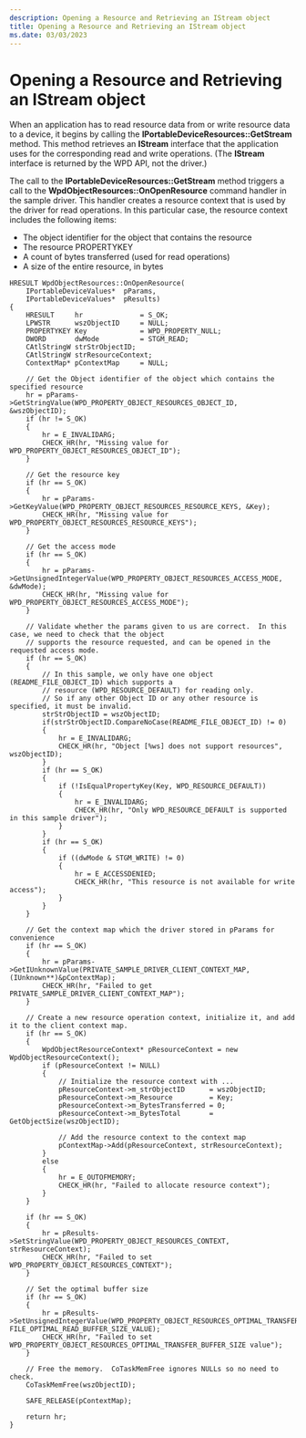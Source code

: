```yaml
---
description: Opening a Resource and Retrieving an IStream object
title: Opening a Resource and Retrieving an IStream object
ms.date: 03/03/2023
---
```


# Opening a Resource and Retrieving an IStream object


When an application has to read resource data from or write resource data to a device, it begins by calling the **IPortableDeviceResources::GetStream** method. This method retrieves an **IStream** interface that the application uses for the corresponding read and write operations. (The **IStream** interface is returned by the WPD API, not the driver.)

The call to the **IPortableDeviceResources::GetStream** method triggers a call to the **WpdObjectResources::OnOpenResource** command handler in the sample driver. This handler creates a resource context that is used by the driver for read operations. In this particular case, the resource context includes the following items:

-   The object identifier for the object that contains the resource
-   The resource PROPERTYKEY
-   A count of bytes transferred (used for read operations)
-   A size of the entire resource, in bytes

```ManagedCPlusPlus
HRESULT WpdObjectResources::OnOpenResource(
    IPortableDeviceValues*  pParams,
    IPortableDeviceValues*  pResults)
{
    HRESULT     hr              = S_OK;
    LPWSTR      wszObjectID     = NULL;
    PROPERTYKEY Key             = WPD_PROPERTY_NULL;
    DWORD       dwMode          = STGM_READ;
    CAtlStringW strStrObjectID;
    CAtlStringW strResourceContext;
    ContextMap* pContextMap     = NULL;

    // Get the Object identifier of the object which contains the specified resource
    hr = pParams->GetStringValue(WPD_PROPERTY_OBJECT_RESOURCES_OBJECT_ID, &wszObjectID);
    if (hr != S_OK)
    {
        hr = E_INVALIDARG;
        CHECK_HR(hr, "Missing value for WPD_PROPERTY_OBJECT_RESOURCES_OBJECT_ID");
    }

    // Get the resource key
    if (hr == S_OK)
    {
        hr = pParams->GetKeyValue(WPD_PROPERTY_OBJECT_RESOURCES_RESOURCE_KEYS, &Key);
        CHECK_HR(hr, "Missing value for WPD_PROPERTY_OBJECT_RESOURCES_RESOURCE_KEYS");
    }

    // Get the access mode
    if (hr == S_OK)
    {
        hr = pParams->GetUnsignedIntegerValue(WPD_PROPERTY_OBJECT_RESOURCES_ACCESS_MODE, &dwMode);
        CHECK_HR(hr, "Missing value for WPD_PROPERTY_OBJECT_RESOURCES_ACCESS_MODE");
    }

    // Validate whether the params given to us are correct.  In this case, we need to check that the object
    // supports the resource requested, and can be opened in the requested access mode.
    if (hr == S_OK)
    {
        // In this sample, we only have one object (README_FILE_OBJECT_ID) which supports a
        // resource (WPD_RESOURCE_DEFAULT) for reading only.
        // So if any other Object ID or any other resource is specified, it must be invalid.
        strStrObjectID = wszObjectID;
        if(strStrObjectID.CompareNoCase(README_FILE_OBJECT_ID) != 0)
        {
            hr = E_INVALIDARG;
            CHECK_HR(hr, "Object [%ws] does not support resources", wszObjectID);
        }
        if (hr == S_OK)
        {
            if (!IsEqualPropertyKey(Key, WPD_RESOURCE_DEFAULT))
            {
                hr = E_INVALIDARG;
                CHECK_HR(hr, "Only WPD_RESOURCE_DEFAULT is supported in this sample driver");
            }
        }
        if (hr == S_OK)
        {
            if ((dwMode & STGM_WRITE) != 0)
            {
                hr = E_ACCESSDENIED;
                CHECK_HR(hr, "This resource is not available for write access");
            }
        }
    }

    // Get the context map which the driver stored in pParams for convenience
    if (hr == S_OK)
    {
        hr = pParams->GetIUnknownValue(PRIVATE_SAMPLE_DRIVER_CLIENT_CONTEXT_MAP, (IUnknown**)&pContextMap);
        CHECK_HR(hr, "Failed to get PRIVATE_SAMPLE_DRIVER_CLIENT_CONTEXT_MAP");
    }

    // Create a new resource operation context, initialize it, and add it to the client context map.
    if (hr == S_OK)
    {
        WpdObjectResourceContext* pResourceContext = new WpdObjectResourceContext();
        if (pResourceContext != NULL)
        {
            // Initialize the resource context with ...
            pResourceContext->m_strObjectID      = wszObjectID;
            pResourceContext->m_Resource         = Key;
            pResourceContext->m_BytesTransferred = 0;
            pResourceContext->m_BytesTotal       = GetObjectSize(wszObjectID);

            // Add the resource context to the context map
            pContextMap->Add(pResourceContext, strResourceContext);
        }
        else
        {
            hr = E_OUTOFMEMORY;
            CHECK_HR(hr, "Failed to allocate resource context");
        }
    }

    if (hr == S_OK)
    {
        hr = pResults->SetStringValue(WPD_PROPERTY_OBJECT_RESOURCES_CONTEXT, strResourceContext);
        CHECK_HR(hr, "Failed to set WPD_PROPERTY_OBJECT_RESOURCES_CONTEXT");
    }

    // Set the optimal buffer size
    if (hr == S_OK)
    {
        hr = pResults->SetUnsignedIntegerValue(WPD_PROPERTY_OBJECT_RESOURCES_OPTIMAL_TRANSFER_BUFFER_SIZE, FILE_OPTIMAL_READ_BUFFER_SIZE_VALUE);
        CHECK_HR(hr, "Failed to set WPD_PROPERTY_OBJECT_RESOURCES_OPTIMAL_TRANSFER_BUFFER_SIZE value");
    }

    // Free the memory.  CoTaskMemFree ignores NULLs so no need to check.
    CoTaskMemFree(wszObjectID);

    SAFE_RELEASE(pContextMap);

    return hr;
}
```

 

 




